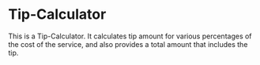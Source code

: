 # Tip-Calculator
This is a Tip-Calculator. It calculates tip amount for various percentages of the cost of the service, and also provides a total amount that includes the tip.
